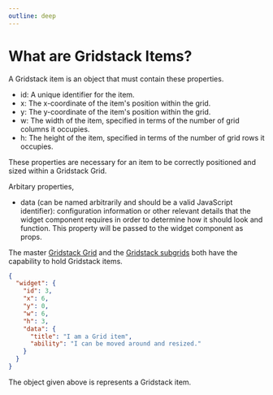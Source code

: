 ```yaml
---
outline: deep
---
```


# What are Gridstack Items?

A Gridstack item is an object that must contain these properties.

- id: A unique identifier for the item.
- x: The x-coordinate of the item's position within the grid.
- y: The y-coordinate of the item's position within the grid.
- w: The width of the item, specified in terms of the number of grid columns it occupies.
- h: The height of the item, specified in terms of the number of grid rows it occupies.

These properties are necessary for an item to be correctly positioned and sized within a Gridstack Grid.

Arbitary properties,

- data (can be named arbitrarily and should be a valid JavaScript identifier): configuration information or other relevant details that the widget component requires in order to determine how it should look and function. This property will be passed to the widget component as props.

The master [Gridstack Grid](./gridstack-grids.md) and the [Gridstack subgrids](./gridstack-subgrids.md) both have the capability to hold Gridstack items.

```json
{
  "widget": {
    "id": 3,
    "x": 6,
    "y": 0,
    "w": 6,
    "h": 3,
    "data": {
      "title": "I am a Grid item",
      "ability": "I can be moved around and resized."
    }
  }
}
```

The object given above is represents a Gridstack item.
